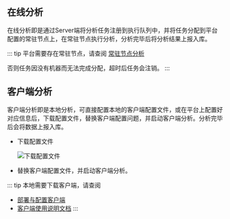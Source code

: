 ## 在线分析

在线分析即是通过Server端将分析任务注册到执行队列中，并将任务分配到平台配置的常驻节点上，在常驻节点执行分析，分析完毕后将分析结果上报入库。

::: tip
平台需要存在常驻节点，请查阅 [常驻节点分析](../guide/客户端/常驻节点分析.md)

否则任务因没有机器而无法完成分配，超时后任务会注销。
:::

## 客户端分析

客户端分析即是本地分析，可直接配置本地的客户端配置文件，或在平台上配置好对应信息后，下载配置文件，替换客户端配置问题，并启动客户端分析。分析完毕后会将数据上报入库。

- 下载配置文件

  ![下载配置文件](../../images/start_scan_03.png)

- 替换客户端配置文件，并启动客户端分析。

::: tip
本地需要下载客户端，请查阅

- [部署与配置客户端](./deployClient.md)
- [客户端使用说明文档](../guide/客户端/本地分析.md)
:::